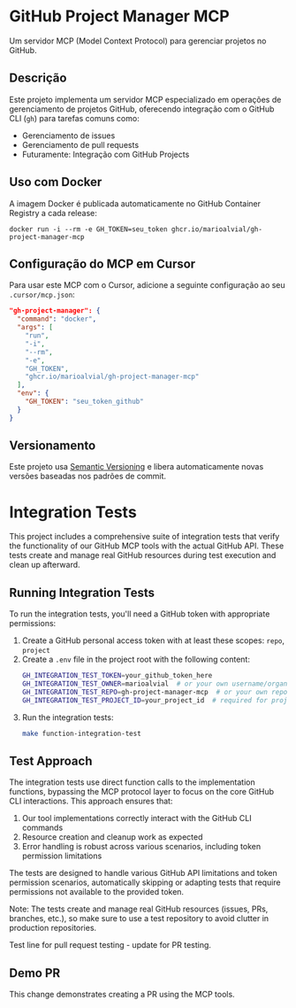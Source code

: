 # GitHub Project Manager MCP

Um servidor MCP (Model Context Protocol) para gerenciar projetos no GitHub.

## Descrição

Este projeto implementa um servidor MCP especializado em operações de gerenciamento de projetos GitHub, oferecendo integração com o GitHub CLI (`gh`) para tarefas comuns como:

- Gerenciamento de issues
- Gerenciamento de pull requests
- Futuramente: Integração com GitHub Projects

## Uso com Docker

A imagem Docker é publicada automaticamente no GitHub Container Registry a cada release:

```
docker run -i --rm -e GH_TOKEN=seu_token ghcr.io/marioalvial/gh-project-manager-mcp
```

## Configuração do MCP em Cursor

Para usar este MCP com o Cursor, adicione a seguinte configuração ao seu `.cursor/mcp.json`:

```json
"gh-project-manager": {
  "command": "docker",
  "args": [
    "run",
    "-i",
    "--rm",
    "-e",
    "GH_TOKEN",
    "ghcr.io/marioalvial/gh-project-manager-mcp"
  ],
  "env": {
    "GH_TOKEN": "seu_token_github"
  }
}
```

## Versionamento

Este projeto usa [Semantic Versioning](https://semver.org/) e libera automaticamente novas versões baseadas nos padrões de commit.

# Integration Tests

This project includes a comprehensive suite of integration tests that verify the functionality of our GitHub MCP tools with the actual GitHub API. These tests create and manage real GitHub resources during test execution and clean up afterward.

## Running Integration Tests

To run the integration tests, you'll need a GitHub token with appropriate permissions:

1. Create a GitHub personal access token with at least these scopes: `repo`, `project`
2. Create a `.env` file in the project root with the following content:
   ```bash
   GH_INTEGRATION_TEST_TOKEN=your_github_token_here
   GH_INTEGRATION_TEST_OWNER=marioalvial  # or your own username/organization
   GH_INTEGRATION_TEST_REPO=gh-project-manager-mcp  # or your own repository
   GH_INTEGRATION_TEST_PROJECT_ID=your_project_id  # required for project tests
   ```
3. Run the integration tests:
   ```bash
   make function-integration-test
   ```

## Test Approach

The integration tests use direct function calls to the implementation functions, bypassing the MCP protocol layer to focus on the core GitHub CLI interactions. This approach ensures that:

1. Our tool implementations correctly interact with the GitHub CLI commands
2. Resource creation and cleanup work as expected
3. Error handling is robust across various scenarios, including token permission limitations

The tests are designed to handle various GitHub API limitations and token permission scenarios, automatically skipping or adapting tests that require permissions not available to the provided token.

Note: The tests create and manage real GitHub resources (issues, PRs, branches, etc.), so make sure to use a test repository to avoid clutter in production repositories.

Test line for pull request testing - update for PR testing.

## Demo PR

This change demonstrates creating a PR using the MCP tools.
